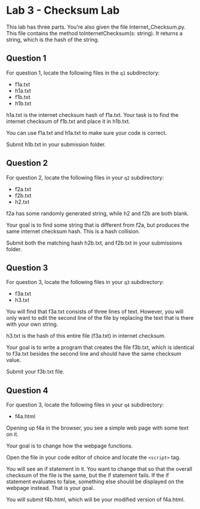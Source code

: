 # Lab 3 - Checksum Lab
This lab has three parts. 
You're also given the file Internet_Checksum.py. This file contains the method toInternetChecksum(s: string). It returns a string, which is the hash of the string.

## Question 1
For question 1, locate the following files in the `q1` subdirectory:

 - f1a.txt
 - h1a.txt
 - f1b.txt
 - h1b.txt

h1a.txt is the internet checksum hash of f1a.txt. Your task is to find the internet checksum of f1b.txt and place it in h1b.txt. 

You can use f1a.txt and h1a.txt to make sure your code is correct. 

Submit h1b.txt in your submission folder.

## Question 2
For question 2, locate the following files in your `q2` subdirectory:

- f2a.txt
- f2b.txt
- h2.txt

f2a has some randomly generated string, while h2 and f2b are both blank. 

Your goal is to find some string that is different from f2a, but produces the same internet checksum hash. This is a hash collision.

Submit both the matching hash h2b.txt, and f2b.txt in your submissions folder.

## Question 3
For question 3, locate the following files in your `q3` subdirectory:

- f3a.txt
- h3.txt

You will find that f3a.txt consists of three lines of text. However, you will only want to edit the second line of the file by replacing the text that is there with your own string. 

h3.txt is the hash of this entire file (f3a.txt) in internet checksum.

Your goal is to write a program that creates the file f3b.txt, which is identical to f3a.txt besides the second line and should have the same checksum value. 

Submit your f3b.txt file.

## Question 4
For question 3, locate the following files in your `q4` subdirectory:

- f4a.html

Opening up f4a in the browser, you see a simple web page with some text on it.

Your goal is to change how the webpage functions. 

Open the file in your code editor of choice and locate the `<script>` tag. 

You will see an if statement in it. You want to change that so that the overall checksum of the file is the same, but the if statement fails. If the if statement evaluates to false, something else should be displayed on the webpage instead. That is your goal. 

You will submit f4b.html, which will be your modified version of f4a.html.

